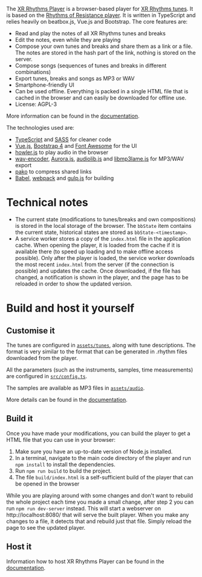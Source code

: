 The [XR Rhythms Player](https://player.xrrhythms.uk/) is a browser-based player for
[XR Rhythms tunes](https://github.com/xrrhythmsuk/xruk-player/tree/master/assets/tunes). It is based on the [Rhythms of Resistance player](https://github.com/beatboxjs/ror-player).
It is written in TypeScript and relies heavily on beatbox.js, Vue.js and Bootstrap. The core features are:

* Read and play the notes of all XR Rhythms tunes and breaks
* Edit the notes, even while they are playing
* Compose your own tunes and breaks and share them as a link or a file. The notes are stored in the hash part of the link, nothing is stored on the server.
* Compose songs (sequences of tunes and breaks in different combinations)
* Export tunes, breaks and songs as MP3 or WAV
* Smartphone-friendly UI
* Can be used offline. Everything is packed in a single HTML file that is cached in the browser and can easily be downloaded for offline use.
* License: AGPL-3

More information can be found in the [documentation](https://player-docs.rhythms-of-resistance.org/).

The technologies used are:
* [TypeScript](https://www.typescriptlang.org/) and [SASS](https://sass-lang.com/) for cleaner code
* [Vue.js](https://vuejs.org/), [Bootstrap 4](https://getbootstrap.com/) and [Font Awesome](https://fontawesome.com/) for the UI
* [howler.js](https://howlerjs.com/) to play audio in the browser
* [wav-encoder](https://github.com/mohayonao/wav-encoder), [Aurora.js](https://github.com/audiocogs/aurora.js/),
  [audiolib.js](https://github.com/jussi-kalliokoski/audiolib.js/) and [libmp3lame.js](https://github.com/akrennmair/libmp3lame-js)
  for MP3/WAV export
* [pako](https://github.com/nodeca/pako) to compress shared links
* [Babel](https://babeljs.io/), [webpack](https://webpack.js.org/) and [gulp.js](https://gulpjs.com/) for building


Technical notes
===============

* The current state (modifications to tunes/breaks and own compositions) is stored in the local storage of the browser. The `bbState` item
  contains the current state, historical states are stored as `bbState-<timestamp>`.
* A service worker stores a copy of the `index.html` file in the application cache. When opening the player, it is loaded from the cache if
  it is available there (to speed up loading and to make offline access possible). Only after the player is loaded, the service worker
  downloads the most recent `index.html` from the server (if the connection is possible) and updates the cache. Once downloaded, if the file
  has changed, a notification is shown in the player, and the page has to be reloaded in order to show the updated version.


Build and host it yourself
==========================

Customise it
------------

The tunes are configured in [`assets/tunes`](./assets/tunes), along with tune descriptions. The format is very similar to the format that
can be generated in .rhythm files downloaded from the player.

All the parameters (such as the instruments, samples, time measurements) are configured in [`src/config.ts`](./src/config.ts).

The samples are available as MP3 files in [`assets/audio`](./assets/audio).

More details can be found in the [documentation](https://player-docs.rhythms-of-resistance.org/guide/technical/config.html).

Build it
--------

Once you have made your modifications, you can build the player to get a HTML file that you can use in your browser:
1. Make sure you have an up-to-date version of Node.js installed.
2. In a terminal, navigate to the main code directory of the player and run `npm install` to install the dependencies.
3. Run `npm run build` to build the project.
4. The file `build/index.html` is a self-sufficient build of the player that can be opened in the browser

While you are playing around with some changes and don't want to rebuild the whole project each time you made a small change,
after step 2 you can run `npm run dev-server` instead. This will start a webserver on http://localhost:8080/ that will serve
the built player. When you make any changes to a file, it detects that and rebuild just that file. Simply reload the page to
see the updated player.

Host it
-------

Information how to host XR Rhythms Player can be found in the [documentation](https://player-docs.rhythms-of-resistance.org/guide/technical/host.html).
